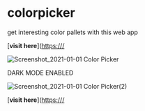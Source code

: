 # colorpicker
get interesting color pallets with this web app

[**visit here**]([https:///](https://raj2300.github.io/colorpicker/)



![Screenshot_2021-01-01 Color Picker](https://user-images.githubusercontent.com/69300666/103451210-19584800-4c76-11eb-8a77-4eb517a21fce.png)


DARK MODE ENABLED

![Screenshot_2021-01-01 Color Picker(2)](https://user-images.githubusercontent.com/69300666/103451254-63d9c480-4c76-11eb-8f1f-cfbf4df74096.png)


[**visit here**]([https:///](https://raj2300.github.io/colorpicker/)

